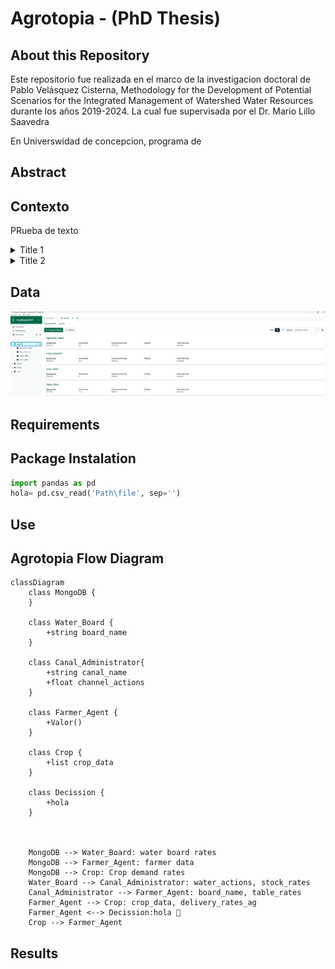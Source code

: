 # Agrotopia - (PhD Thesis)
## About this Repository
Este repositorio fue realizada en el marco de la investigacion doctoral de Pablo Velásquez Cisterna, Methodology for the Development of Potential Scenarios for the Integrated Management of Watershed Water Resources durante los años 2019-2024. La cual fue supervisada por el Dr. Mario Lillo Saavedra

En Universwidad de concepcion, programa de 
## Abstract




## Contexto
PRueba de texto
<details>
  <summary>Title 1</summary>
  <p>Some hidden content goes here</p>
  Here is some more without a paragraph tag
</details>
<details>
  <summary>Title 2</summary>
  <p>Same stuff here</p>
</details>

## Data

![alt text](https://github.com/Pablov81/Agrotopia/blob/main/images/AgroDb.png?raw=true)






## Requirements

## Package Instalation


```python
import pandas as pd
hola= pd.csv_read('Path\file', sep='')
```
## Use


## Agrotopia Flow Diagram

```mermaid
classDiagram
    class MongoDB {
    }

    class Water_Board {
        +string board_name
    }

    class Canal_Administrator{
        +string canal_name
        +float channel_actions
    }

    class Farmer_Agent {
        +Valor()
    }

    class Crop {
        +list crop_data
    }

    class Decission {
        +hola
    }



    MongoDB --> Water_Board: water board rates
    MongoDB --> Farmer_Agent: farmer data
    MongoDB --> Crop: Crop demand rates
    Water_Board --> Canal_Administrator: water_actions, stock_rates
    Canal_Administrator --> Farmer_Agent: board_name, table_rates
    Farmer_Agent --> Crop: crop_data, delivery_rates_ag
    Farmer_Agent <--> Decission:hola 🥇
    Crop --> Farmer_Agent
```



## Results

